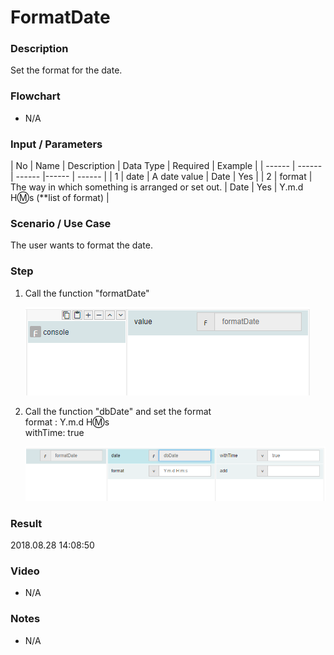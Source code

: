 ﻿# FormatDate

### Description

Set the format for the date.

### Flowchart

- N/A 

### Input / Parameters

| No | Name | Description | Data Type | Required | Example |
| ------ | ------ | ------ |------ | ------ |
| 1 | date | A date value | Date | Yes |
| 2 | format | The way in which something is arranged or set out. | Date | Yes | Y.m.d H:m:s (**list of format) |

### Scenario / Use Case

The user wants to format the date.
</br>

### Step

1. Call the function "formatDate"
 
   ![](../../../../document/function/Object/formatDate/formatDate-step-1.png?raw=true)
    
2. Call the function "dbDate"  and set the         format
   <br>
   format : Y.m.d H:m:s <br />
   withTime: true<br>
    
   ![](../../../../document/function/Object/formatDate/formatDate-step-2.png?raw=true)

### Result

2018.08.28 14:08:50

### Video

- N/A

<!--[![Video](http://i.imgur.com/Ot5DWAW.png)](https://youtu.be/StTqXEQ2l-Y?t=35s)-->

### Notes

- N/A